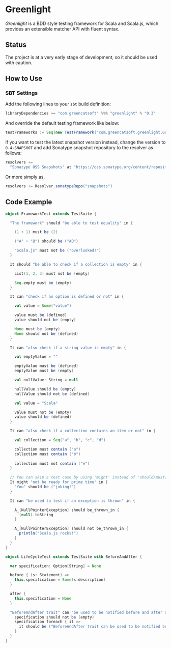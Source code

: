 # Greenlight
_Greenlight_ is a BDD style testing framework for Scala and Scala.js, which provides an extensible matcher API with fluent syntax.

## Status

The project is at a very early stage of development, so it should be used with caution.

## How to Use

### SBT Settings

Add the following lines to your ```sbt``` build definition:

```scala
libraryDependencies += "com.greencatsoft" %%% "greenlight" % "0.3"
```

And override the default testing framework like below:

```scala
testFrameworks := Seq(new TestFramework("com.greencatsoft.greenlight.Greenlight"))
```

If you want to test the latest snapshot version instead, change the version to 
```0.4-SNAPSHOT``` and add Sonatype snapshot repository to the resolver as follows: 

```scala
resolvers += 
  "Sonatype OSS Snapshots" at "https://oss.sonatype.org/content/repositories/snapshots"
```

Or more simply as,
```scala
resolvers += Resolver.sonatypeRepo("snapshots")
```

## Code Example

```scala
object FrameworkTest extends TestSuite {

  "The framework" should "be able to test equality" in {

    (1 + 1) must be (2)

    ("A" + "B") should be ("AB")

    "Scala.js" must not be ("overlooked!")
  }

  It should "be able to check if a collection is empty" in {

    List(1, 2, 3) must not be (empty)

    Seq.empty must be (empty)
  }

  It can "check if an option is defined or not" in {

    val value = Some("value")

    value must be (defined)
    value should not be (empty)

    None must be (empty)
    None should not be (defined)
  }

  It can "also check if a string value is empty" in {

    val emptyValue = ""

    emptyValue must be (defined)
    emptyValue must be (empty)

    val nullValue: String = null

    nullValue should be (empty)
    nullValue should not be (defined)

    val value = "Scala"

    value must not be (empty)
    value should be (defined)
  }

  It can "also check if a collection contains an item or not" in {

    val collection = Seq("a", "b", "c", "d")

    collection must contain ("a")
    collection must contain ("b")
    
    collection must not contain ("e")
  }

  // You can skip a test case by using 'might' instead of 'should/must/can'.
  It might "not be ready for prime time" in {
    "You" should be ("joking!")
  }

  It can "be used to test if an exception is thrown" in {

    A_[NullPointerException] should be_thrown_in {
      (null).toString
    }

    A_[NullPointerException] should not be_thrown_in {
      println("Scala.js rocks!")
    }
  }
}

object LifeCycleTest extends TestSuite with BeforeAndAfter {

  var specification: Option[String] = None

  before { (s: Statement) =>
    this.specification = Some(s.description)
  }

  after {
    this.specification = None
  }

  "BeforeAndAfter trait" can "be used to be notified before and after a specification" in {
    specification should not be (empty)
    specification foreach { it =>
      it should be ("BeforeAndAfter trait can be used to be notified before and after a specification")
    }
  }
}
```
